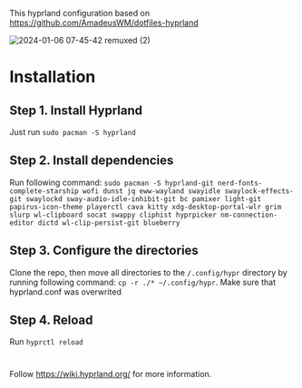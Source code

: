 This hyprland configuration based on https://github.com/AmadeusWM/dotfiles-hyprland

![2024-01-06 07-45-42 remuxed (2)](https://github.com/vesnaIwakura18/dots-hyprland-winter/assets/112858545/5b2cb1b0-fb75-44d6-bb28-d279703207d8)

# Installation
## Step 1. Install Hyprland
Just run `sudo pacman -S hyprland`
## Step 2. Install dependencies
Run following command: `sudo pacman -S hyprland-git nerd-fonts-complete-starship wofi dunst jq eww-wayland swayidle swaylock-effects-git swaylockd sway-audio-idle-inhibit-git bc pamixer light-git papirus-icon-theme playerctl cava kitty xdg-desktop-portal-wlr grim slurp wl-clipboard socat swappy cliphist hyprpicker nm-connection-editor dictd wl-clip-persist-git blueberry`
## Step 3. Configure the directories
Clone the repo, then move all directories to the `/.config/hypr` directory by running following command: `cp -r ./* ~/.config/hypr`. Make sure that hyprland.conf was overwrited
## Step 4. Reload
Run `hyprctl reload`
#
Follow https://wiki.hyprland.org/ for more information.

